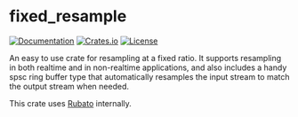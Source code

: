 # fixed_resample

[![Documentation](https://docs.rs/fixed_resample/badge.svg)](https://docs.rs/fixed_resample)
[![Crates.io](https://img.shields.io/crates/v/fixed_resample.svg)](https://crates.io/crates/fixed_resample)
[![License](https://img.shields.io/crates/l/fixed_resample.svg)](https://github.com/MeadowlarkDAW/fixed_resample/blob/main/LICENSE)

An easy to use crate for resampling at a fixed ratio. It supports resampling in both realtime and in non-realtime applications, and also includes a handy spsc ring buffer type that automatically resamples the input stream to match the output stream when needed.

This crate uses [Rubato](https://github.com/henquist/rubato) internally.
